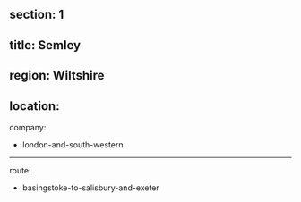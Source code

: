 ﻿section: 1
----
title: Semley
----
region: Wiltshire
----
location: 
----
company:
- london-and-south-western
----
route:
- basingstoke-to-salisbury-and-exeter
